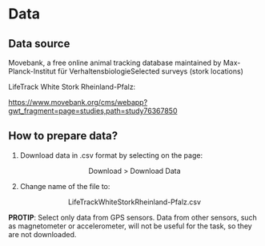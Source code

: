 # Data

## Data source
Movebank, a free online animal tracking database maintained by Max-Planck-Institut für VerhaltensbiologieSelected surveys (stork locations)

LifeTrack White Stork Rheinland-Pfalz:

https://www.movebank.org/cms/webapp?gwt_fragment=page=studies,path=study76367850


## How to prepare data?
1. Download data in .csv format by selecting on the page:
<div style="text-align: center"> Download > Download Data </div>


2. Change name of the file to:
<div style="text-align: center"> LifeTrackWhiteStorkRheinland-Pfalz.csv </div>



**PROTIP**: Select only data from GPS sensors. Data from other sensors, such as magnetometer or accelerometer, will not be useful for the task, so they are not downloaded.